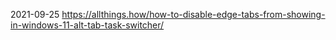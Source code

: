 2021-09-25
https://allthings.how/how-to-disable-edge-tabs-from-showing-in-windows-11-alt-tab-task-switcher/